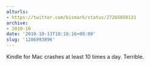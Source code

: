 ```yaml
---
alturls:
- https://twitter.com/bismark/status/27265050131
archive:
- 2010-10
date: '2010-10-13T18:18:16+00:00'
slug: '1286993896'
---
```


Kindle for Mac crashes at least 10 times a day.  Terrible.

